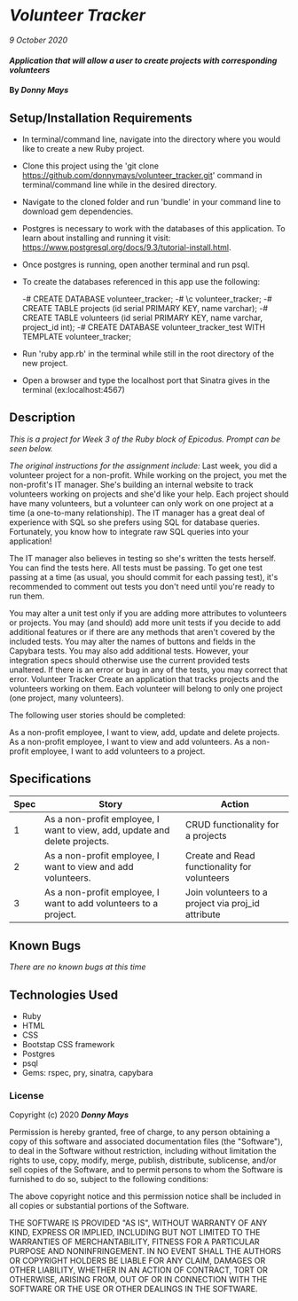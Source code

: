 # _Volunteer Tracker_

_9 October 2020_

#### _Application that will allow a user to create projects with corresponding volunteers_

#### By _**Donny Mays**_

## Setup/Installation Requirements
- In terminal/command line, navigate into the directory where you would like to create a new Ruby project.
- Clone this project using the 'git clone https://github.com/donnymays/volunteer_tracker.git' command in terminal/command line while in the desired directory.
- Navigate to the cloned folder and run 'bundle' in your command line to download gem dependencies.
- Postgres is necessary to work with the databases of this application. To learn about installing and running it visit: https://www.postgresql.org/docs/9.3/tutorial-install.html.
- Once postgres is running, open another terminal and run psql.
- To create the databases referenced in this app use the following:
    
    -# CREATE DATABASE volunteer_tracker;
    -# \c volunteer_tracker;
    -# CREATE TABLE projects (id serial PRIMARY KEY, name varchar);
    -# CREATE TABLE volunteers (id serial PRIMARY KEY, name varchar, project_id int);
    -# CREATE DATABASE volunteer_tracker_test WITH TEMPLATE volunteer_tracker;

- Run 'ruby app.rb' in the terminal while still in the root directory of the new project. 
- Open a browser and type the localhost port that Sinatra gives in the terminal (ex:localhost:4567)

## Description
_This is a project for Week 3 of the Ruby block of Epicodus.  Prompt can be seen below._

_The original instructions for the assignment include:_
Last week, you did a volunteer project for a non-profit. While working on the project, you met the non-profit's IT manager. She's building an internal website to track volunteers working on projects and she'd like your help. Each project should have many volunteers, but a volunteer can only work on one project at a time (a one-to-many relationship). The IT manager has a great deal of experience with SQL so she prefers using SQL for database queries. Fortunately, you know how to integrate raw SQL queries into your application!

The IT manager also believes in testing so she's written the tests herself. You can find the tests here. All tests must be passing. To get one test passing at a time (as usual, you should commit for each passing test), it's recommended to comment out tests you don't need until you're ready to run them.

You may alter a unit test only if you are adding more attributes to volunteers or projects.
You may (and should) add more unit tests if you decide to add additional features or if there are any methods that aren't covered by the included tests.
You may alter the names of buttons and fields in the Capybara tests. You may also add additional tests. However, your integration specs should otherwise use the current provided tests unaltered.
If there is an error or bug in any of the tests, you may correct that error.
Volunteer Tracker
Create an application that tracks projects and the volunteers working on them. Each volunteer will belong to only one project (one project, many volunteers).

The following user stories should be completed:

As a non-profit employee, I want to view, add, update and delete projects.
As a non-profit employee, I want to view and add volunteers.
As a non-profit employee, I want to add volunteers to a project.



## Specifications
| Spec     | Story | Action    |
| -------- | -------- | -------- |
| 1 | As a non-profit employee, I want to view, add, update and delete projects. | CRUD functionality for a projects |
| 2 | As a non-profit employee, I want to view and add volunteers. | Create and Read functionality for volunteers |
| 3 |  As a non-profit employee, I want to add volunteers to a project.| Join volunteers to a project via proj_id attribute |


## Known Bugs
_There are no known bugs at this time_

## Technologies Used
* Ruby
* HTML
* CSS
* Bootstap CSS framework
* Postgres
* psql
* Gems: rspec, pry, sinatra, capybara

### License
Copyright (c) 2020 **_Donny Mays_**

Permission is hereby granted, free of charge, to any person obtaining a copy of this software and associated documentation files (the "Software"), to deal in the Software without restriction, including without limitation the rights to use, copy, modify, merge, publish, distribute, sublicense, and/or sell copies of the Software, and to permit persons to whom the Software is furnished to do so, subject to the following conditions:

The above copyright notice and this permission notice shall be included in all copies or substantial portions of the Software.

THE SOFTWARE IS PROVIDED "AS IS", WITHOUT WARRANTY OF ANY KIND, EXPRESS OR IMPLIED, INCLUDING BUT NOT LIMITED TO THE WARRANTIES OF MERCHANTABILITY, FITNESS FOR A PARTICULAR PURPOSE AND NONINFRINGEMENT. IN NO EVENT SHALL THE AUTHORS OR COPYRIGHT HOLDERS BE LIABLE FOR ANY CLAIM, DAMAGES OR OTHER LIABILITY, WHETHER IN AN ACTION OF CONTRACT, TORT OR OTHERWISE, ARISING FROM, OUT OF OR IN CONNECTION WITH THE SOFTWARE OR THE USE OR OTHER DEALINGS IN THE SOFTWARE.